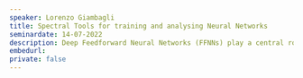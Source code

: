 ```yaml
---
speaker: Lorenzo Giambagli
title: Spectral Tools for training and analysing Neural Networks
seminardate: 14-07-2022
description: Deep Feedforward Neural Networks (FFNNs) play a central role in the Machine Learning field. They are usually trained in the space of nodes, by adjusting the weights of existing links via suitable optimization protocols. Recently a radically new approach has been proposed [1](https://www.nature.com/articles/s41467-021-21481-0). By anchoring the learning process to reciprocal space, the new targets of the optimization process are eigenvectors and eigenvalues of the transfer operators between layers. &nbsp;&nbsp; Shifting the focus on such fundamental mathematical structures we have been able to understand their pivotal role in training and analyzing NNs. Indeed, while seeking for a small subset of trainable parameters capable of carrying out the training procedure, eigenvalues are what to look for [2](https://journals.aps.org/pre/abstract/10.1103/PhysRevE.104.054312). Choosing them as trainable parameters allows the optimizer to exploit the parallel adjustment of several weights, the ones underlined by the corresponding eigenvector, and therefore made their after-training interpretation possible. &nbsp;&nbsp; Firstly, eigenvalues magnitude after the training procedure has occurred has been empirically and heuristically proven being a proxy their relevance in the optimization process. Indeed, a precise correspondence between nodes and eigenvalues can be established, leading to a novel pruning procedure. The nodes related with low magnitude eigenvalues can be removed leading to a fast and easy implemented network compression algorithm [3](https://www.nature.com/articles/s41598-022-14805-7).&nbsp;&nbsp; Secondly, accounting for eigenvalues in the optimization process, it is possible to dynamically train sparse network [2](https://journals.aps.org/pre/abstract/10.1103/PhysRevE.104.054312). Sparsity constrains in the direct space implies that certain weights got filtered under a mask, leading to a gradient equal to zero during the training procedure. Working in the reciprocal space, however, allows masked weights to still be modified, due to the non-local effect of the eigenvalues. Such approach leads to sparse networks whose topology is not fixed to the starting one, resulting in a much more efficient training.
embedurl: 
private: false
---
```

